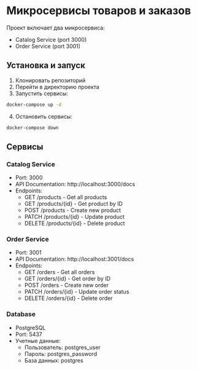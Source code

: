 # Микросервисы товаров и заказов

Проект включает два микросервиса:
- Catalog Service (port 3000)
- Order Service (port 3001)

## Установка и запуск

1. Клонировать репозиторий
2. Перейти в директорию проекта
3. Запустить сервисы:
```bash
docker-compose up -d
```
4. Остановить сервисы:
```bash
docker-compose down
```

## Сервисы

### Catalog Service
- Port: 3000
- API Documentation: http://localhost:3000/docs
- Endpoints:
  - GET /products - Get all products
  - GET /products/{id} - Get product by ID
  - POST /products - Create new product
  - PATCH /products/{id} - Update product
  - DELETE /products/{id} - Delete product

### Order Service
- Port: 3001
- API Documentation: http://localhost:3001/docs
- Endpoints:
  - GET /orders - Get all orders
  - GET /orders/{id} - Get order by ID
  - POST /orders - Create new order
  - PATCH /orders/{id} - Update order status
  - DELETE /orders/{id} - Delete order

### Database
- PostgreSQL
- Port: 5437
- Учетные данные:
  - Пользователь: postgres_user
  - Пароль: postgres_password
  - База данных: postgres
